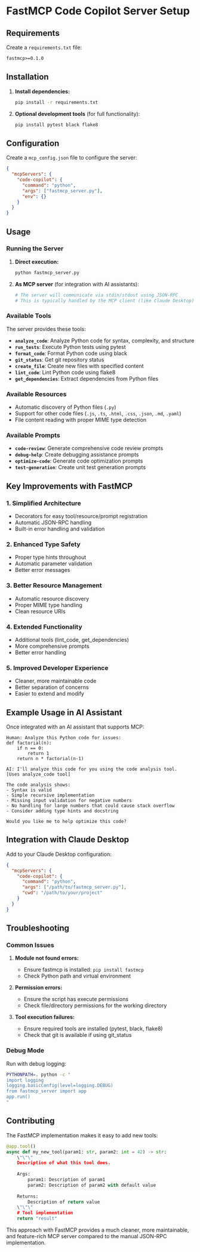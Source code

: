 # FastMCP Code Copilot Server Setup

## Requirements

Create a `requirements.txt` file:

```txt
fastmcp>=0.1.0
```

## Installation

1. **Install dependencies:**
   ```bash
   pip install -r requirements.txt
   ```

2. **Optional development tools** (for full functionality):
   ```bash
   pip install pytest black flake8
   ```

## Configuration

Create a `mcp_config.json` file to configure the server:

```json
{
  "mcpServers": {
    "code-copilot": {
      "command": "python",
      "args": ["fastmcp_server.py"],
      "env": {}
    }
  }
}
```

## Usage

### Running the Server

1. **Direct execution:**
   ```bash
   python fastmcp_server.py
   ```

2. **As MCP server** (for integration with AI assistants):
   ```bash
   # The server will communicate via stdin/stdout using JSON-RPC
   # This is typically handled by the MCP client (like Claude Desktop)
   ```

### Available Tools

The server provides these tools:

- **`analyze_code`**: Analyze Python code for syntax, complexity, and structure
- **`run_tests`**: Execute Python tests using pytest
- **`format_code`**: Format Python code using black
- **`git_status`**: Get git repository status
- **`create_file`**: Create new files with specified content
- **`lint_code`**: Lint Python code using flake8
- **`get_dependencies`**: Extract dependencies from Python files

### Available Resources

- Automatic discovery of Python files (`.py`)
- Support for other code files (`.js`, `.ts`, `.html`, `.css`, `.json`, `.md`, `.yaml`)
- File content reading with proper MIME type detection

### Available Prompts

- **`code-review`**: Generate comprehensive code review prompts
- **`debug-help`**: Create debugging assistance prompts
- **`optimize-code`**: Generate code optimization prompts
- **`test-generation`**: Create unit test generation prompts

## Key Improvements with FastMCP

### 1. **Simplified Architecture**
- Decorators for easy tool/resource/prompt registration
- Automatic JSON-RPC handling
- Built-in error handling and validation

### 2. **Enhanced Type Safety**
- Proper type hints throughout
- Automatic parameter validation
- Better error messages

### 3. **Better Resource Management**
- Automatic resource discovery
- Proper MIME type handling
- Clean resource URIs

### 4. **Extended Functionality**
- Additional tools (lint_code, get_dependencies)
- More comprehensive prompts
- Better error handling

### 5. **Improved Developer Experience**
- Cleaner, more maintainable code
- Better separation of concerns
- Easier to extend and modify

## Example Usage in AI Assistant

Once integrated with an AI assistant that supports MCP:

```
Human: Analyze this Python code for issues:
def factorial(n):
    if n == 0:
        return 1
    return n * factorial(n-1)

AI: I'll analyze this code for you using the code analysis tool.
[Uses analyze_code tool]

The code analysis shows:
- Syntax is valid
- Simple recursive implementation
- Missing input validation for negative numbers
- No handling for large numbers that could cause stack overflow
- Consider adding type hints and docstring

Would you like me to help optimize this code?
```

## Integration with Claude Desktop

Add to your Claude Desktop configuration:

```json
{
  "mcpServers": {
    "code-copilot": {
      "command": "python",
      "args": ["/path/to/fastmcp_server.py"],
      "cwd": "/path/to/your/project"
    }
  }
}
```

## Troubleshooting

### Common Issues

1. **Module not found errors:**
   - Ensure fastmcp is installed: `pip install fastmcp`
   - Check Python path and virtual environment

2. **Permission errors:**
   - Ensure the script has execute permissions
   - Check file/directory permissions for the working directory

3. **Tool execution failures:**
   - Ensure required tools are installed (pytest, black, flake8)
   - Check that git is available if using git_status

### Debug Mode

Run with debug logging:
```bash
PYTHONPATH=. python -c "
import logging
logging.basicConfig(level=logging.DEBUG)
from fastmcp_server import app
app.run()
"
```

## Contributing

The FastMCP implementation makes it easy to add new tools:

```python
@app.tool()
async def my_new_tool(param1: str, param2: int = 42) -> str:
    \"\"\"
    Description of what this tool does.
    
    Args:
        param1: Description of param1
        param2: Description of param2 with default value
    
    Returns:
        Description of return value
    \"\"\"
    # Tool implementation
    return "result"
```

This approach with FastMCP provides a much cleaner, more maintainable, and feature-rich MCP server compared to the manual JSON-RPC implementation.
